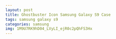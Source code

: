 ```yaml
---
layout: post
title: Ghostbuster Icon Samsung Galaxy S9 Case
tags: samsung galaxy s9
categories: samsung
img: 1M9U7RK9hD04_LVyLI_ejR0c2pQhFS3Hx
---
```

